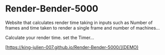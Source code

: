# Render-Bender-5000
Website that calculates render time taking in inputs such as Number of frames and time taken to render a single frame and number of machines...


Calculate your render time.
set the Timer...

[https://king-julien-007.github.io/Render-Bender-5000/](DEMO)



